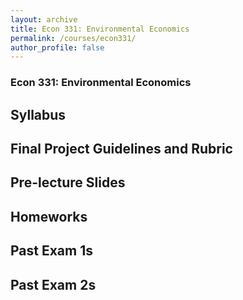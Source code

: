 ```yaml
---
layout: archive
title: Econ 331: Environmental Economics
permalink: /courses/econ331/
author_profile: false
---
```


### Econ 331: Environmental Economics

## Syllabus

## Final Project Guidelines and Rubric

## Pre-lecture Slides

## Homeworks

## Past Exam 1s

## Past Exam 2s


